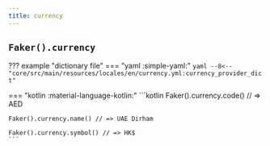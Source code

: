 ```yaml
---
title: currency
---
```


## `Faker().currency`

??? example "dictionary file"
    === "yaml :simple-yaml:"
        ```yaml
        --8<-- "core/src/main/resources/locales/en/currency.yml:currency_provider_dict"
        ```

=== "kotlin :material-language-kotlin:"
    ```kotlin
    Faker().currency.code() // => AED

    Faker().currency.name() // => UAE Dirham

    Faker().currency.symbol() // => HK$
    ```
